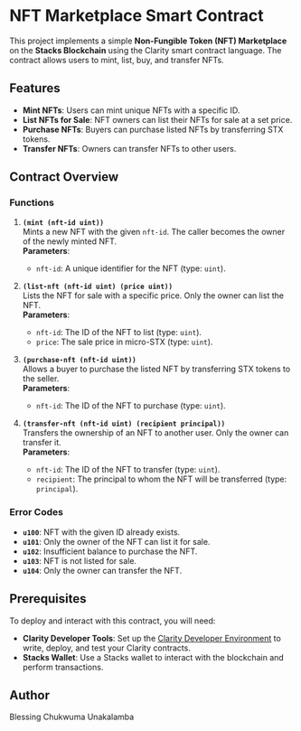 # NFT Marketplace Smart Contract

This project implements a simple **Non-Fungible Token (NFT) Marketplace** on the **Stacks Blockchain** using the Clarity smart contract language. The contract allows users to mint, list, buy, and transfer NFTs.

## Features

- **Mint NFTs**: Users can mint unique NFTs with a specific ID.
- **List NFTs for Sale**: NFT owners can list their NFTs for sale at a set price.
- **Purchase NFTs**: Buyers can purchase listed NFTs by transferring STX tokens.
- **Transfer NFTs**: Owners can transfer NFTs to other users.

## Contract Overview

### Functions

1. **`(mint (nft-id uint))`**  
   Mints a new NFT with the given `nft-id`. The caller becomes the owner of the newly minted NFT.  
   **Parameters**:
   - `nft-id`: A unique identifier for the NFT (type: `uint`).

2. **`(list-nft (nft-id uint) (price uint))`**  
   Lists the NFT for sale with a specific price. Only the owner can list the NFT.  
   **Parameters**:
   - `nft-id`: The ID of the NFT to list (type: `uint`).
   - `price`: The sale price in micro-STX (type: `uint`).

3. **`(purchase-nft (nft-id uint))`**  
   Allows a buyer to purchase the listed NFT by transferring STX tokens to the seller.  
   **Parameters**:
   - `nft-id`: The ID of the NFT to purchase (type: `uint`).

4. **`(transfer-nft (nft-id uint) (recipient principal))`**  
   Transfers the ownership of an NFT to another user. Only the owner can transfer it.  
   **Parameters**:
   - `nft-id`: The ID of the NFT to transfer (type: `uint`).
   - `recipient`: The principal to whom the NFT will be transferred (type: `principal`).

### Error Codes

- **`u100`**: NFT with the given ID already exists.
- **`u101`**: Only the owner of the NFT can list it for sale.
- **`u102`**: Insufficient balance to purchase the NFT.
- **`u103`**: NFT is not listed for sale.
- **`u104`**: Only the owner can transfer the NFT.

## Prerequisites

To deploy and interact with this contract, you will need:

- **Clarity Developer Tools**: Set up the [Clarity Developer Environment](https://docs.stacks.co/write-smart-contracts/clarity-tutorial) to write, deploy, and test your Clarity contracts.
- **Stacks Wallet**: Use a Stacks wallet to interact with the blockchain and perform transactions.

## Author 

Blessing Chukwuma Unakalamba